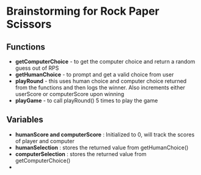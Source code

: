 # Brainstorming for Rock Paper Scissors

## Functions
   - **getComputerChoice** - to get the computer choice and return a random guess out of RPS
   - **getHumanChoice** - to prompt and get a valid choice from user
   - **playRound** - this uses human choice and computer choice returned from the functions and then logs the winner.
                     Also increments either userScore or computerScore upon winning
   - **playGame** - to call playRound() 5 times to play the game

## Variables
   - **humanScore and computerScore** : Initialized to 0, will track the scores of player and computer
   - **humanSelection** : stores the returned value from getHumanChoice()
   - **computerSelection** : stores the returned value from getComputerChoice()
   -